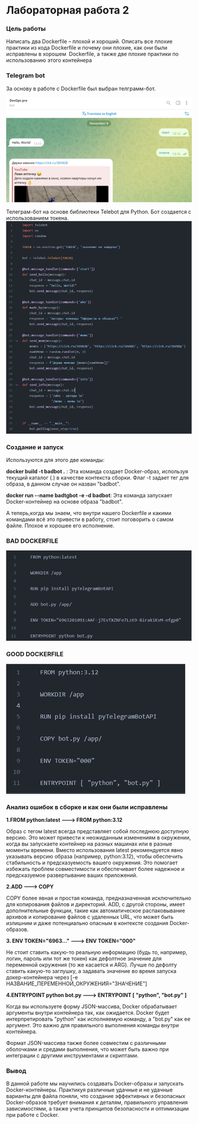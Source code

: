# Лабораторная работа 2

### Цель работы
Написать два Dockerfile – плохой и хороший. Описать все плохие практики из кода Dockerfile и почему они плохие, как они были исправлены в хорошем  Dockerfile, а также две плохие практики по использованию этого контейнера



### Telegram bot

За основу в работе с Dockerfile был выбран телграмм-бот.

![Телеграм бот](./Pictures/телега.png)

Телеграм-бот на основе библиотеки Telebot для Python. Бот создается с использованием токена.
![Код бота](./Pictures/кодбота.png)

### Создание и запуск

Используются для этого две команды:

**docker build -t badbot .** : Эта команда создает Docker-образ, используя текущий каталог (.) в качестве контекста сборки. Флаг -t задает тег для образа, в данном случае он назван "badbot".

**docker run --name badtgbot -e -d badbot**: Эта команда запускает Docker-контейнер на основе образа "badbot". 

А теперь,когда мы знаем, что внутри нашего Dockerfile и какими командами всё это привести в работу, стоит поговорить о самом файле. Плохое и хорошее его исполнение.


### BAD DOCKERFILE
![плохо](./Pictures/плохойфайл.png)

### GOOD DOCKERFILE
![хорошо](./Pictures/хорошийфайл.png)

### Анализ ошибок в сборке и как они были исправлены
**1.FROM python:latest ---> FROM python:3.12**

Образ с тегом latest всегда представляет собой последнюю доступную версию. Это может привести к неожиданным изменениям в окружении, когда вы запускаете контейнер на разных машинах или в разные моменты времени.
Вместо использования latest рекомендуется явно указывать версию образа (например, python:3.12), чтобы обеспечить стабильность и предсказуемость вашего окружения. Это помогает избежать проблем совместимости и обеспечивает более надежное и предсказуемое развертывание ваших приложений.

**2.ADD ---> COPY**

COPY более явная и простая команда, предназначенная исключительно для копирования файлов и директорий. ADD, с другой стороны, имеет дополнительные функции, такие как автоматическое распаковывание архивов и копирование файлов с удаленных URL, что может быть излишним и даже потенциально опасным в контексте создания Docker-образов.

**3. ENV TOKEN="6963..." ---> ENV TOKEN="000"**

Не стоит ставить какую-то реальную информацию (будь то, например, логин, пароль или тот же токен) как дефолтное значение для переменной окружения (то же касается и ARG). Лучше по дефолту ставить какую-то заглушку, а задавать значение во время запуска докер-контейнера через [-e НАЗВАНИЕ_ПЕРЕМЕННОЙ_ОКРУЖЕНИЯ="ЗНАЧЕНИЕ"]


**4.ENTRYPOINT python bot.py ---> ENTRYPOINT [ "python", "bot.py" ]**

Когда вы используете форму JSON-массива, Docker обрабатывает аргументы внутри контейнера так, как ожидается. Docker будет интерпретировать "python" как исполняемую команду, а "bot.py" как ее аргумент. Это важно для правильного выполнения команды внутри контейнера.

Формат JSON-массива также более совместим с различными оболочками и средами выполнения, что может быть важно при интеграции с другими инструментами и скриптами.

### Вывод

В данной работе мы научились создавать Docker-образы и запускать Docker-контейнеры. Практикуя различные удачные и не удачные варианты для файла поняли, что создание эффективных и безопасных Docker-образов требует внимания к деталям, правильного управления зависимостями, а также учета принципов безопасности и оптимизации при работе с Docker.
